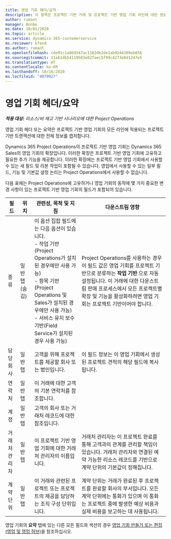 ```yaml
---
title: 영업 기회 헤더/요약
description: 이 항목은 프로젝트 기반 거래 및 프로젝트 기반 영업 기회 라인에 대한 정보를 제공합니다.
author: rumant
manager: Annbe
ms.date: 10/01/2020
ms.topic: article
ms.service: dynamics-365-customerservice
ms.reviewer: kfend
ms.author: rumant
ms.openlocfilehash: c4e91c1a869347ac1182db2de1ab9244309eb856
ms.sourcegitcommit: 11a61db54119503e82faec5f99c4273e8d1247e5
ms.translationtype: HT
ms.contentlocale: ko-KR
ms.lasthandoff: 10/16/2020
ms.locfileid: "4079927"
---
```

# <a name="opportunity-headersummary"></a>영업 기회 헤더/요약

_**적용 대상:** 리소스/비 재고 기반 시나리오에 대한 Project Operations_


영업 기회 헤더 또는 요약은 프로젝트 기반 영업 기회의 모든 라인에 적용되는 프로젝트 기반 트랜잭션에 대한 전체 정보를 캡처합니다.

Dynamics 365 Project Operations의 프로젝트 기반 영업 기회는 Dynamics 365 Sales의 영업 기회의 확장입니다. 이러한 확장은 프로젝트 기반 영업 기회에 고유하고 필요한 추가 기능을 제공합니다. 이러한 확장에는 프로젝트 기반 영업 기회에서 사용할 수 있는 새 필드 및 리본 작업이 포함될 수 있습니다. 영업에서 사용할 수 있는 일부 필드, 기능 및 기본값 설정 논리는 Project Operations에서 사용할 수 없습니다.

다음 표에는 Project Operations에 고유하거나 영업 기회의 동작에 몇 가지 중요한 변경 사항이 있는 프로젝트 기반 영업 기회의 필드가 포함되어 있습니다.

| **필드** | **위치** | **관련성, 목적 및 지침** | **다운스트림 영향** |
| --- | --- | --- | --- |
| 종류 | 일반 탭(숨김) | 이 옵션 집합 필드에는 다음 옵션이 있습니다.</br>- 작업 기반(Project Operations가 설치된 경우에만 사용 가능)</br>- 항목 기반(Project Operations 및 Sales가 설치된 경우에만 사용 가능)</br>- 서비스 유지 보수 기반(Field Service가 설치된 경우 사용 가능) | Project Operations를 사용하는 경우 이 필드 값은 영업 기회를 프로젝트 기반으로 분류하는 **작업 기반** 으로 자동 설정됩니다. 이 거래에 대한 다운스트림 판매 프로세스에서 모든 프로젝트별 확장 및 기능을 활성화하려면 영업 기회는 프로젝트 기반이어야 합니다. |
| 담당 회사 | 일반 탭 | 고객을 위해 프로젝트를 제공할 회사 또는 법인입니다. | 이 필드 정보는 이 영업 기회에서 생성된 프로젝트 견적의 해당 필드에 복사됩니다. |
| 연락처 | 일반 탭 | 이 거래에 대한 고객의 기본 연락처를 참조합니다. | |
| 계정 | 일반 탭 | 고객의 회사 또는 거래처 레코드에 대한 참조입니다. | |
| 거래처 관리자 | 일반 탭 | 이 프로젝트 기반 영업 기회에 대한 거래처 관리자의 이름입니다. | 거래처 관리자는 이 프로젝트 완료를 통해 고객과의 관계를 관리할 책임이 있습니다. 거래처 관리자와 연결된 예약 가능한 리소스 레코드를 기반으로 계약 단위의 기본값이 정해집니다. |
| 계약 단위 | 일반 탭 | 이 거래와 관련된 프로젝트 또는 프로젝트의 제공을 담당하는 조직 구성 단위입니다. | 계약 단위는 거래가 완료된 후 프로젝트를 완료할 회사의 부서입니다. 모든 계약 단위에는 통화가 있으며 이 통화는 프로젝트 중에 발생한 예상 비용과 실제 비용을 보고하는 데 사용됩니다. |

영업 기회의 **요약** 탭에 있는 다른 모든 필드와 섹션의 경우 [영업 기회 만들기 또는 편집(영업 및 영업 허브)](https://docs.microsoft.com/dynamics365/sales-enterprise/create-edit-opportunity-sales)을 참조하십시오.

